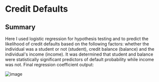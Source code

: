 # Credit Defaults
## Summary
Here I used logistic regression for hypothesis testing and to predict the likelihood of credit defaults based on the following factors: whether the individual was a student or not (student), credit balance (balance) and the individual's income (income). It was determined that student and balance were statistically significant predictors of default probability while income was not. Final regression coefficient output:

![image](https://github.com/kaven611/Credit_Defaults/assets/156690481/fcce932d-7516-431f-8a2b-aa7a70acdeb7)
